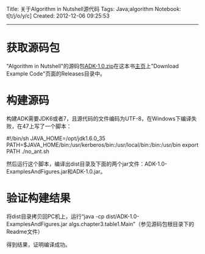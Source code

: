 Title: 关于Algorithm in Nutshell源代码
Tags: Java;algorithm
Notebook: t[t/j/o/y/c]
Created: 2012-12-06 09:25:53

------

# 获取源码包

"Algorithm in Nutshell"的源码包[ADK-1.0.zip](http://examples.oreilly.com/9780596516246/Releases/ADK-1.0.zip)在这本书[主页](http://shop.oreilly.com/product/9780596516246.do)上"Download Example Code"页面的Releases目录中。

 

# 构建源码

构建ADK需要JDK6或者7，且源代码的文件编码为UTF-8，在Windows下编译失败，在47上写了一个脚本：

 #!/bin/sh 
 JAVA_HOME=/opt/jdk1.6.0_35 
 PATH=$JAVA_HOME/bin:/usr/kerberos/bin:/usr/local/bin:/bin:/usr/bin 
 export PATH 
 ./no_ant.sh

然后运行这个脚本，编译出dist目录及下面的两个jar文件：ADK-1.0-ExamplesAndFigures.jar和ADK-1.0.jar。

 

# 验证构建结果

将dist目录拷贝回PC机上，运行“java -cp dist/ADK-1.0-ExamplesAndFigures.jar algs.chapter3.table1.Main”（参见源码包根目录下的Readme文件）

得到结果，证明编译成功。